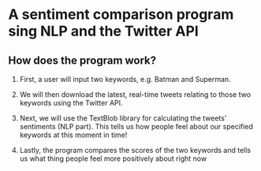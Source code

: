 # A sentiment comparison program sing NLP and the Twitter API 

##  How does the program work?

1. First, a user will input two keywords, e.g. Batman and Superman.

2. We will then download the latest, real-time tweets relating to those two keywords using the Twitter API.  

3. Next, we will use the TextBlob library for calculating the tweets' sentiments (NLP part). This tells us how people feel about our specified keywords at this moment in time! 

4. Lastly, the program compares the scores of the two keywords and tells us what thing people feel more positively about right now
